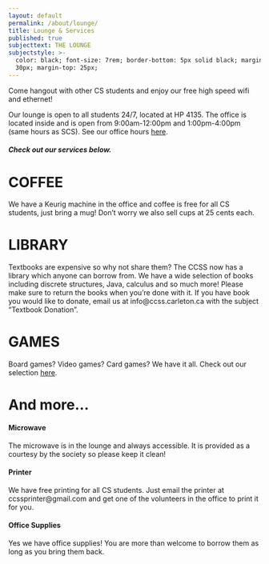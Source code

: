 ```yaml
---
layout: default
permalink: /about/lounge/
title: Lounge & Services
published: true
subjecttext: THE LOUNGE
subjectstyle: >-
  color: black; font-size: 7rem; border-bottom: 5px solid black; margin-bottom:
  30px; margin-top: 25px;
---
```

<!--h1 class='big-page-title centered'>THE LOUNGE</h1-->
<div class='content-wrap'>
  <p>Come hangout with other CS students and enjoy our free high speed wifi and ethernet!</p>
  <p>Our lounge is open to all students 24/7, located at HP 4135. The office is located inside and is open from 9:00am-12:00pm and 1:00pm-4:00pm (same hours as SCS). See our office hours <a href='https://docs.google.com/document/d/12O7-Go1fXleEh2IGSiWVlkZHO7JSalcmu-L9nr9yzX4/edit?usp=sharing'>here</a>.</p>
  <h5 class='centered'>Check out our services below.</h5>
</div>
<div class='dark'>
  <div class='content-wrap dark'>
    <h1>COFFEE</h1>
    <p>We have a Keurig machine in the office and coffee is free for all CS students, just bring a mug! Don’t worry we also sell cups at 25 cents each.</p>
  </div>
  <div class="page-image-wrapper parallax" style="background-image: linear-gradient(rgba(0, 0, 0, 0.5), rgba(0, 0, 0, 0.5)), url('../../images/coffee_1.jpg'); font-size:{{ page.subjectsize }};">
  </div>

  <div class='content-wrap dark'>
    <h1>LIBRARY</h1>
    <p>Textbooks are expensive so why not share them? The CCSS now has a library which anyone can borrow from. We have a wide selection of books including discrete structures, Java, calculus and so much more! Please make sure to return the books when you’re done with it. If you have book you would like to donate, email us at info@ccss.carleton.ca with the subject “Textbook Donation”.</p>
  </div>
  <div class="page-image-wrapper parallax" style="background-image: linear-gradient(rgba(0, 0, 0, 0.5), rgba(0, 0, 0, 0.5)), url('../../images/library_1.jpg'); font-size:{{ page.subjectsize }};">
  </div>

  <div class='content-wrap dark'>
    <h1>GAMES</h1>
    <p>Board games? Video games? Card games? We have it all. Check out our selection <a href='https://docs.google.com/spreadsheets/d/1U95tQdS5STzrbfIILKGxJU-YITvph1yzRQ9tKfhiFj4/edit?usp=sharing'>here</a>.</p>
  </div>
  <div class="page-image-wrapper parallax" style="background-image: linear-gradient(rgba(0, 0, 0, 0.5), rgba(0, 0, 0, 0.5)), url('../../images/ps3.jpg'); font-size:{{ page.subjectsize }};">
  </div>
</div>
<div class='content-wrap'>
  <h1>And more...</h1>
  <h4>Microwave</h4>
  <p>The microwave is in the lounge and always accessible. It is provided as a courtesy by the society so please keep it clean!</p>
  <h4>Printer</h4>
  <p>We have free printing for all CS students. Just email the printer at ccssprinter@gmail.com and get one of the volunteers in the office to print it for you.</p>
  <h4>Office Supplies</h4>
  <p>Yes we have office supplies! You are more than welcome to borrow them as long as you bring them back.</p>
  <!--
  
Stapler
Whiteboard Markers
Hole Puncher
CDs
Etc
  
  -->
</div>
